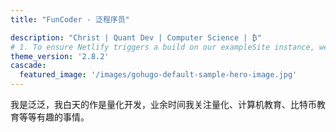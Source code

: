 ```yaml
---
title: "FunCoder - 泛程序员"

description: "Christ | Quant Dev | Computer Science | ₿"
# 1. To ensure Netlify triggers a build on our exampleSite instance, we need to change a file in the exampleSite directory.
theme_version: '2.8.2'
cascade:
  featured_image: '/images/gohugo-default-sample-hero-image.jpg'
---
```


我是泛泛，我白天的作是量化开发，业余时间我关注量化、计算机教育、比特币教育等等有趣的事情。